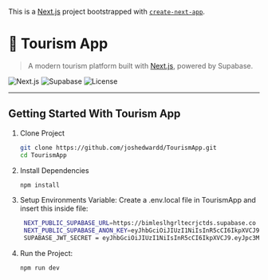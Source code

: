 This is a [Next.js](https://nextjs.org) project bootstrapped with [`create-next-app`](https://nextjs.org/docs/app/api-reference/cli/create-next-app).

# 🧭 Tourism App

> A modern tourism platform built with [Next.js](https://nextjs.org), powered by Supabase.

![Next.js](https://img.shields.io/badge/Next.js-000?logo=nextdotjs)
![Supabase](https://img.shields.io/badge/Supabase-3ECF8E?logo=supabase&logoColor=white)
![License](https://img.shields.io/github/license/joshedwardd/TourismApp)

---

## Getting Started With Tourism App

1. Clone Project
   ```bash
   git clone https://github.com/joshedwardd/TourismApp.git
   cd TourismApp
   ```

2. Install Dependencies
   ```bash
   npm install
   ```

3. Setup Environments Variable:
   Create a .env.local file in TourismApp and insert this inside file:
   ```bash
    NEXT_PUBLIC_SUPABASE_URL=https://bimleslhgrltecrjctds.supabase.co
    NEXT_PUBLIC_SUPABASE_ANON_KEY=eyJhbGciOiJIUzI1NiIsInR5cCI6IkpXVCJ9.eyJpc3MiOiJzdXBhYmFzZSIsInJlZiI6ImJpbWxlc2xoZ3JsdGVjcmpjdGRzIiwicm9sZSI6ImFub24iLCJpYXQiOjE3NDk5NTg3OTMsImV4cCI6MjA2NTUzNDc5M30.8DCc7KgkQJIB4zxugJoiHmKfz_zCZ3yX59UGWpL0YUQ
    SUPABASE_JWT_SECRET = eyJhbGciOiJIUzI1NiIsInR5cCI6IkpXVCJ9.eyJpc3MiOiJzdXBhYmFzZSIsInJlZiI6ImJpbWxlc2xoZ3JsdGVjcmpjdGRzIiwicm9sZSI6InNlcnZpY2Vfcm9sZSIsImlhdCI6MTc0OTk1ODc5MywiZXhwIjoyMDY1NTM0NzkzfQ.kxyUMQrc0hYZSA123-IOwLkn8IeB-  GJvHX188f999GM


   ```
4. Run the Project:
   ```bash
   npm run dev
   ```   

